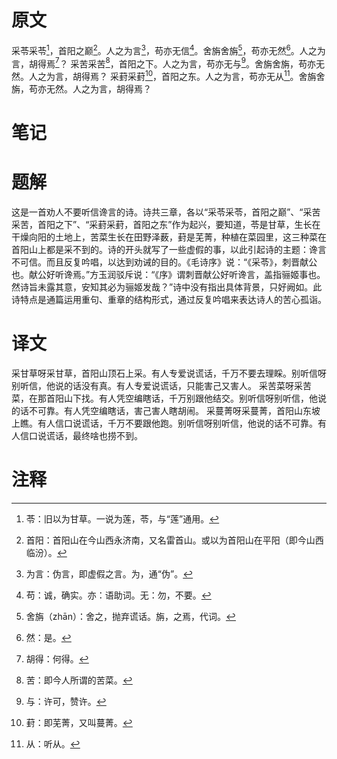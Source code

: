 # 原文
采苓采苓[^1]，首阳之巅[^2]。人之为言[^3]，苟亦无信[^4]。舍旃舍旃[^5]，苟亦无然[^6]。人之为言，胡得焉[^7]？
采苦采苦[^8]，首阳之下。人之为言，苟亦无与[^9]。舍旃舍旃，苟亦无然。人之为言，胡得焉？
采葑采葑[^10]，首阳之东。人之为言，苟亦无从[^11]。舍旃舍旃，苟亦无然。人之为言，胡得焉？
# 笔记

# 题解
这是一首劝人不要听信谗言的诗。诗共三章，各以“采苓采苓，首阳之巅”、“采苦采苦，首阳之下”、“采葑采葑，首阳之东”作为起兴，要知道，苓是甘草，生长在干燥向阳的土地上，苦菜生长在田野泽薮，葑是芜菁，种植在菜园里，这三种菜在首阳山上都是采不到的。诗的开头就写了一些虚假的事，以此引起诗的主题：谗言不可信。而且反复吟唱，以达到劝诫的目的。《毛诗序》说：“《采苓》，刺晋献公也。献公好听谗焉。”方玉润驳斥说：“《序》谓刺晋献公好听谗言，盖指骊姬事也。然诗旨未露其意，安知其必为骊姬发哉？”诗中没有指出具体背景，只好阙如。此诗特点是通篇运用重句、重章的结构形式，通过反复吟唱来表达诗人的苦心孤诣。
# 译文
采甘草呀采甘草，首阳山顶石上采。有人专爱说谎话，千万不要去理睬。别听信呀别听信，他说的话没有真。有人专爱说谎话，只能害己又害人。
采苦菜呀采苦菜，在那首阳山下找。有人凭空编瞎话，千万别跟他结交。别听信呀别听信，他说的话不可靠。有人凭空编瞎话，害己害人瞎胡闹。
采蔓菁呀采蔓菁，首阳山东坡上瞧。有人信口说谎话，千万不要跟他跑。别听信呀别听信，他说的话不可靠。有人信口说谎话，最终啥也捞不到。
# 注释

[^1]: 苓：旧以为甘草。一说为莲，苓，与“莲”通用。
[^2]: 首阳：首阳山在今山西永济南，又名雷首山。或以为首阳山在平阳（即今山西临汾）。
[^3]: 为言：伪言，即虚假之言。为，通“伪”。
[^4]: 苟：诚，确实。亦：语助词。无：勿，不要。
[^5]: 舍旃（zhān）：舍之，抛弃谎话。旃，之焉，代词。
[^6]: 然：是。
[^7]: 胡得：何得。
[^8]: 苦：即今人所谓的苦菜。
[^9]: 与：许可，赞许。
[^10]: 葑：即芜菁，又叫蔓菁。
[^11]: 从：听从。
